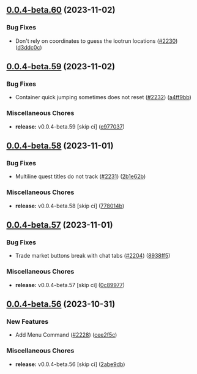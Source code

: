 ## [0.0.4-beta.60](https://github.com/Wynntils/Artemis/compare/v0.0.4-beta.59...v0.0.4-beta.60) (2023-11-02)


### Bug Fixes

* Don't rely on coordinates to guess the lootrun locations ([#2230](https://github.com/Wynntils/Artemis/issues/2230)) ([d3ddc0c](https://github.com/Wynntils/Artemis/commit/d3ddc0c9d9eeaf82425d3c48881a4319101b846b))

## [0.0.4-beta.59](https://github.com/Wynntils/Artemis/compare/v0.0.4-beta.58...v0.0.4-beta.59) (2023-11-02)


### Bug Fixes

* Container quick jumping sometimes does not reset ([#2232](https://github.com/Wynntils/Artemis/issues/2232)) ([a4ff9bb](https://github.com/Wynntils/Artemis/commit/a4ff9bb9caf9dd7a468598e455b0a6b628ac0550))


### Miscellaneous Chores

* **release:** v0.0.4-beta.59 [skip ci] ([e977037](https://github.com/Wynntils/Artemis/commit/e9770372bfb28936226e07cd1d80eb23c31a87f3))

## [0.0.4-beta.58](https://github.com/Wynntils/Artemis/compare/v0.0.4-beta.57...v0.0.4-beta.58) (2023-11-01)


### Bug Fixes

* Multiline quest titles do not track ([#2231](https://github.com/Wynntils/Artemis/issues/2231)) ([2b1e62b](https://github.com/Wynntils/Artemis/commit/2b1e62b386ba8dbea8e4e64bb61dab79a245f096))


### Miscellaneous Chores

* **release:** v0.0.4-beta.58 [skip ci] ([778014b](https://github.com/Wynntils/Artemis/commit/778014bf51601a8bb3caff5c90419016e48352fa))

## [0.0.4-beta.57](https://github.com/Wynntils/Artemis/compare/v0.0.4-beta.56...v0.0.4-beta.57) (2023-11-01)


### Bug Fixes

* Trade market buttons break with chat tabs ([#2204](https://github.com/Wynntils/Artemis/issues/2204)) ([8938ff5](https://github.com/Wynntils/Artemis/commit/8938ff584959d8487acd75eae5cfcfe59ccae5e3))


### Miscellaneous Chores

* **release:** v0.0.4-beta.57 [skip ci] ([0c89977](https://github.com/Wynntils/Artemis/commit/0c89977f8a9b33d1432a9cbec28edd95e255d3fd))

## [0.0.4-beta.56](https://github.com/Wynntils/Artemis/compare/v0.0.4-beta.55...v0.0.4-beta.56) (2023-10-31)


### New Features

* Add Menu Command ([#2228](https://github.com/Wynntils/Artemis/issues/2228)) ([cee2f5c](https://github.com/Wynntils/Artemis/commit/cee2f5ccbd2c86ca08624a462071caa3c0407bde))


### Miscellaneous Chores

* **release:** v0.0.4-beta.56 [skip ci] ([2abe9db](https://github.com/Wynntils/Artemis/commit/2abe9db9062452e9fdd7c1555a52cb084338419f))

